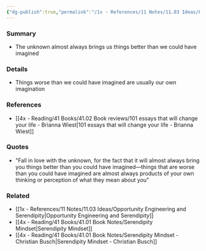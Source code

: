 ```yaml
---
{"dg-publish":true,"permalink":"/1x - References/11 Notes/11.03 Ideas/Fall in love with the unknown/","title":"Fall in love with the unknown","created":"2022-11-14T21:33:32.000+03:00","updated":"2024-02-14T20:18:32.478+03:00"}
---
```



### Summary
- The unknown almost always brings us things better than we could have imagined

### Details
- Things worse than we could have imagined are usually our own imagination

### References
- [[4x - Reading/41 Books/41.02 Book reviews/101 essays that will change your life - Brianna Wiest\|101 essays that will change your life - Brianna Wiest]]

### Quotes
- "Fall in love with the unknown, for the fact that it will almost always bring you things better than you could have imagined—things that are worse than you could have imagined are almost always products of your own thinking or perception of what they mean about you"

### Related
- [[1x - References/11 Notes/11.03 Ideas/Opportunity Engineering and Serendipity\|Opportunity Engineering and Serendipity]]
- [[4x - Reading/41 Books/41.01 Book Notes/Serendipity Mindset\|Serendipity Mindset]]
- [[4x - Reading/41 Books/41.01 Book Notes/Serendipity Mindset - Christian Busch\|Serendipity Mindset - Christian Busch]]
